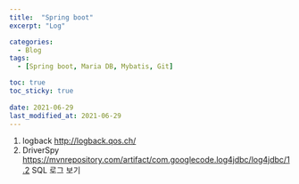 ```yaml
---
title:  "Spring boot"
excerpt: "Log"

categories:
  - Blog
tags:
  - [Spring boot, Maria DB, Mybatis, Git]

toc: true
toc_sticky: true
 
date: 2021-06-29
last_modified_at: 2021-06-29
---
```


1. logback http://logback.qos.ch/
2. DriverSpy 
  https://mvnrepository.com/artifact/com.googlecode.log4jdbc/log4jdbc/1.2
  SQL 로그 보기
